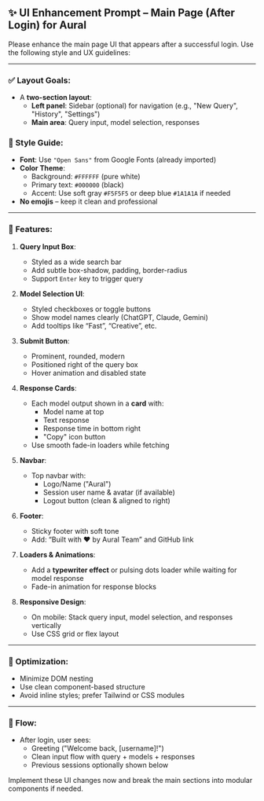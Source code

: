## ✨ UI Enhancement Prompt – Main Page (After Login) for AuraI

Please enhance the main page UI that appears after a successful login. Use the following style and UX guidelines:

---

### ✅ Layout Goals:
- A **two-section layout**:
  - **Left panel**: Sidebar (optional) for navigation (e.g., "New Query", "History", "Settings")
  - **Main area**: Query input, model selection, responses

### 🎨 Style Guide:
- **Font**: Use `"Open Sans"` from Google Fonts (already imported)
- **Color Theme**:
  - Background: `#FFFFFF` (pure white)
  - Primary text: `#000000` (black)
  - Accent: Use soft gray `#F5F5F5` or deep blue `#1A1A1A` if needed
- **No emojis** – keep it clean and professional

---

### 🧠 Features:
1. **Query Input Box**:
   - Styled as a wide search bar
   - Add subtle box-shadow, padding, border-radius
   - Support `Enter` key to trigger query

2. **Model Selection UI**:
   - Styled checkboxes or toggle buttons
   - Show model names clearly (ChatGPT, Claude, Gemini)
   - Add tooltips like “Fast”, “Creative”, etc.

3. **Submit Button**:
   - Prominent, rounded, modern
   - Positioned right of the query box
   - Hover animation and disabled state

4. **Response Cards**:
   - Each model output shown in a **card** with:
     - Model name at top
     - Text response
     - Response time in bottom right
     - "Copy" icon button
   - Use smooth fade-in loaders while fetching

5. **Navbar**:
   - Top navbar with:
     - Logo/Name ("AuraI")
     - Session user name & avatar (if available)
     - Logout button (clean & aligned to right)

6. **Footer**:
   - Sticky footer with soft tone
   - Add: “Built with ❤️ by AuraI Team” and GitHub link

7. **Loaders & Animations**:
   - Add a **typewriter effect** or pulsing dots loader while waiting for model response
   - Fade-in animation for response blocks

8. **Responsive Design**:
   - On mobile: Stack query input, model selection, and responses vertically
   - Use CSS grid or flex layout

---

### 📌 Optimization:
- Minimize DOM nesting
- Use clean component-based structure
- Avoid inline styles; prefer Tailwind or CSS modules

---

### 🔁 Flow:
- After login, user sees:
  - Greeting ("Welcome back, [username]!")
  - Clean input flow with query + models + responses
  - Previous sessions optionally shown below

Implement these UI changes now and break the main sections into modular components if needed.
